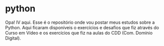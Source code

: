 # python
Opa! IV aqui.
Esse é o repositório onde vou postar meus estudos sobre a Python. Aqui ficaram disponíveis o exercícios e desafios que fiz através do Curso em Vídeo e os exercícios que fiz na aulas do CDD (Com. Domínio Digital).
